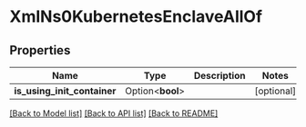 # XmlNs0KubernetesEnclaveAllOf

## Properties

Name | Type | Description | Notes
------------ | ------------- | ------------- | -------------
**is_using_init_container** | Option<**bool**> |  | [optional]

[[Back to Model list]](../README.md#documentation-for-models) [[Back to API list]](../README.md#documentation-for-api-endpoints) [[Back to README]](../README.md)



